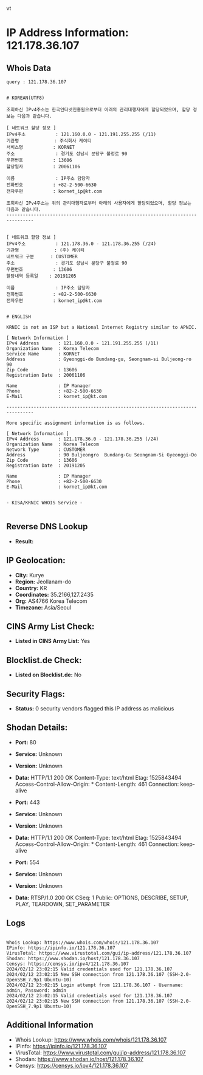 vt
# IP Address Information: 121.178.36.107

## Whois Data
```
query : 121.178.36.107


# KOREAN(UTF8)

조회하신 IPv4주소는 한국인터넷진흥원으로부터 아래의 관리대행자에게 할당되었으며, 할당 정보는 다음과 같습니다.

[ 네트워크 할당 정보 ]
IPv4주소           : 121.160.0.0 - 121.191.255.255 (/11)
기관명             : 주식회사 케이티
서비스명           : KORNET
주소               : 경기도 성남시 분당구 불정로 90
우편번호           : 13606
할당일자           : 20061106

이름               : IP주소 담당자
전화번호           : +82-2-500-6630
전자우편           : kornet_ip@kt.com

조회하신 IPv4주소는 위의 관리대행자로부터 아래의 사용자에게 할당되었으며, 할당 정보는 다음과 같습니다.
--------------------------------------------------------------------------------


[ 네트워크 할당 정보 ]
IPv4주소           : 121.178.36.0 - 121.178.36.255 (/24)
기관명             : (주) 케이티
네트워크 구분      : CUSTOMER
주소               : 경기도 성남시 분당구 불정로 90
우편번호           : 13606
할당내역 등록일    : 20191205

이름               : IP주소 담당자
전화번호           : +82-2-500-6630
전자우편           : kornet_ip@kt.com


# ENGLISH

KRNIC is not an ISP but a National Internet Registry similar to APNIC.

[ Network Information ]
IPv4 Address       : 121.160.0.0 - 121.191.255.255 (/11)
Organization Name  : Korea Telecom
Service Name       : KORNET
Address            : Gyeonggi-do Bundang-gu, Seongnam-si Buljeong-ro 90
Zip Code           : 13606
Registration Date  : 20061106

Name               : IP Manager
Phone              : +82-2-500-6630
E-Mail             : kornet_ip@kt.com

--------------------------------------------------------------------------------

More specific assignment information is as follows.

[ Network Information ]
IPv4 Address       : 121.178.36.0 - 121.178.36.255 (/24)
Organization Name  : Korea Telecom
Network Type       : CUSTOMER
Address            : 90 Buljeongro  Bundang-Gu Seongnam-Si Gyeonggi-Do
Zip Code           : 13606
Registration Date  : 20191205

Name               : IP Manager
Phone              : +82-2-500-6630
E-Mail             : kornet_ip@kt.com


- KISA/KRNIC WHOIS Service -


```
## Reverse DNS Lookup
- **Result:** 

## IP Geolocation:
- **City:** Kurye
- **Region:** Jeollanam-do
- **Country:** KR
- **Coordinates:** 35.2166,127.2435
- **Org:** AS4766 Korea Telecom
- **Timezone:** Asia/Seoul

## CINS Army List Check:
- **Listed in CINS Army List:** 
Yes

## Blocklist.de Check:
- **Listed on Blocklist.de:** 
No

## Security Flags:
- **Status:** 0 security vendors flagged this IP address as malicious

## Shodan Details:
- **Port:** 80
- **Service:** Unknown
- **Version:** Unknown
- **Data:** HTTP/1.1 200 OK
Content-Type: text/html
Etag: 1525843494
Access-Control-Allow-Origin: *
Content-Length: 461
Connection: keep-alive



- **Port:** 443
- **Service:** Unknown
- **Version:** Unknown
- **Data:** HTTP/1.1 200 OK
Content-Type: text/html
Etag: 1525843494
Access-Control-Allow-Origin: *
Content-Length: 461
Connection: keep-alive



- **Port:** 554
- **Service:** Unknown
- **Version:** Unknown
- **Data:** RTSP/1.0 200 OK
CSeq: 1
Public: OPTIONS, DESCRIBE, SETUP, PLAY, TEARDOWN, SET_PARAMETER



## Logs
```

Whois Lookup: https://www.whois.com/whois/121.178.36.107
IPinfo: https://ipinfo.io/121.178.36.107
VirusTotal: https://www.virustotal.com/gui/ip-address/121.178.36.107
Shodan: https://www.shodan.io/host/121.178.36.107
Censys: https://censys.io/ipv4/121.178.36.107
2024/02/12 23:02:15 Valid credentials used for 121.178.36.107
2024/02/12 23:02:15 New SSH connection from 121.178.36.107 (SSH-2.0-OpenSSH_7.9p1 Ubuntu-10)
2024/02/12 23:02:15 Login attempt from 121.178.36.107 - Username: admin, Password: admin
2024/02/12 23:02:15 Valid credentials used for 121.178.36.107
2024/02/12 23:02:15 New SSH connection from 121.178.36.107 (SSH-2.0-OpenSSH_7.9p1 Ubuntu-10)

```
## Additional Information
- Whois Lookup: https://www.whois.com/whois/121.178.36.107
- IPinfo: https://ipinfo.io/121.178.36.107
- VirusTotal: https://www.virustotal.com/gui/ip-address/121.178.36.107
- Shodan: https://www.shodan.io/host/121.178.36.107
- Censys: https://censys.io/ipv4/121.178.36.107

